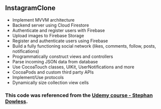 ## InstagramClone
- Implement MVVM architecture
- Backend server using Cloud Firestore
- Authenticate and register users with Firebase
- Upload images to Firebase Storage
- Register and authenticate users using Firebase
- Build a fully functioning social network (likes, comments, follow, posts, notifications)
- Programmatically construct views and controllers
- Parse incoming JSON data from database
- Use CocoaTouch classes, UIKit, UserNotifications and more 
- CocoaPods and custom third party APIs 
- Implement/Use protocols 
- Dynamically size collection view cells

### This code was referenced from the [Udemy course - Stephan Dowless](https://www.udemy.com/course/instagram-firestore-app-clone-swift-5-ios-14-mvvm/).

